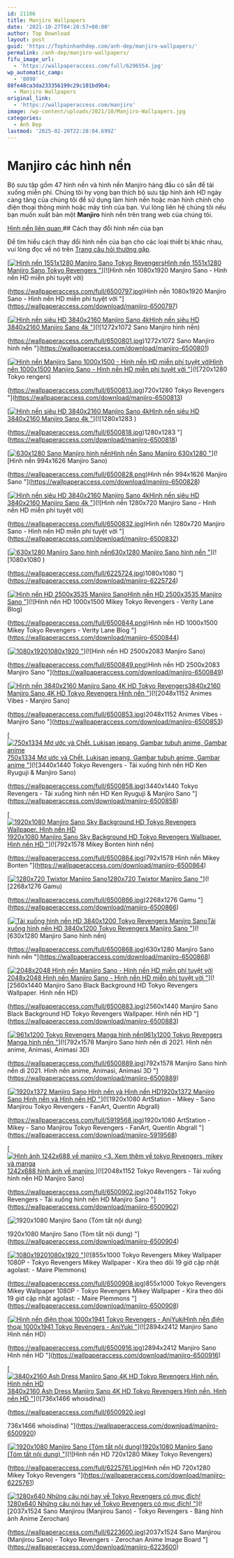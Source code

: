 ```yaml
---
id: 21106
title: Manjiro Wallpapers
date: '2021-10-27T04:20:57+00:00'
author: Top Download
layout: post
guid: 'https://Tophinhanhdep.com/anh-dep/manjiro-wallpapers/'
permalink: /anh-dep/manjiro-wallpapers/
fifu_image_url:
  - 'https://wallpaperaccess.com/full/6296554.jpg'
wp_automatic_camp:
  - '8098'
88fe48ca3da233356199c29c101bd9b4:
  - Manjiro Wallpapers
original_link:
  - 'https://wallpaperaccess.com/manjiro'
image: /wp-content/uploads/2021/10/Manjiro-Wallpapers.jpg
categories:
  - Ảnh Đẹp
lastmod: '2025-02-20T22:28:04.699Z'
---
```

# Manjiro các hình nền

Bộ sưu tập gồm 47 hình nền và hình nền Manjiro hàng đầu có sẵn để tải xuống miễn phí. Chúng tôi hy vọng bạn thích bộ sưu tập hình ảnh HD ngày càng tăng của chúng tôi để sử dụng làm hình nền hoặc màn hình chính cho điện thoại thông minh hoặc máy tính của bạn. Vui lòng liên hệ chúng tôi nếu bạn muốn xuất bản một **Manjiro** hình nền trên trang web của chúng tôi.

[Hình nền liên quan ](#related) ## Cách thay đổi hình nền của bạn

Để tìm hiểu cách thay đổi hình nền của bạn cho các loại thiết bị khác nhau, vui lòng đọc về nó trên [Trang câu hỏi thường gặp](https://tophinhanhdep.com/faq/).

  
[[![Hình nền 1551x1280 Manjiro Sano Tokyo Revengers](https://wallpaperaccess.com/full/6296554.jpg)Hình nền 1551x1280 Manjiro Sano Tokyo Revengers "](https://wallpaperaccess.com/download/manjiro-6296554)](![Hình nền 1080x1920 Manjiro Sano - Hình nền HD miễn phí tuyệt vời)

(https://wallpaperaccess.com/full/6500797.jpg)Hình nền 1080x1920 Manjiro Sano - Hình nền HD miễn phí tuyệt vời "](https://wallpaperaccess.com/download/manjiro-6500797)

[[![Hình nền siêu HD 3840x2160 Manjiro Sano 4k](https://wallpaperaccess.com/full/6225728.jpg)Hình nền siêu HD 3840x2160 Manjiro Sano 4k "](https://wallpaperaccess.com/download/manjiro-6225728)](![1272x1072 Sano Manjiro hình nền)

(https://wallpaperaccess.com/full/6500801.jpg)1272x1072 Sano Manjiro hình nền "](https://wallpaperaccess.com/download/manjiro-6500801)

[[![Hình nền Manjiro Sano 1000x1500 - Hình nền HD miễn phí tuyệt vời](https://wallpaperaccess.com/full/6500811.jpg)Hình nền 1000x1500 Manjiro Sano - Hình nền HD miễn phí tuyệt vời "](https://wallpaperaccess.com/download/manjiro-6500811)](![720x1280 Tokyo rengers)

(https://wallpaperaccess.com/full/6500813.jpg)720x1280 Tokyo Revengers "](https://wallpaperaccess.com/download/manjiro-6500813)

[[![Hình nền siêu HD 3840x2160 Manjiro Sano 4k](https://wallpaperaccess.com/full/6500815.jpg)Hình nền siêu HD 3840x2160 Manjiro Sano 4k "](https://wallpaperaccess.com/download/manjiro-6500815)](![1280x1283 )

(https://wallpaperaccess.com/full/6500818.jpg)1280x1283 "](https://wallpaperaccess.com/download/manjiro-6500818)

[[![630x1280 Sano Manjiro hình nền](https://wallpaperaccess.com/full/6500824.jpg)Hình nền Sano Manjiro 630x1280 "](https://wallpaperaccess.com/download/manjiro-6500824)](![Hình nền 994x1626 Manjiro Sano)

(https://wallpaperaccess.com/full/6500828.png)Hình nền 994x1626 Manjiro Sano "](https://wallpaperaccess.com/download/manjiro-6500828)

[[![Hình nền siêu HD 3840x2160 Manjiro Sano 4k](https://wallpaperaccess.com/full/6225740.jpg)Hình nền siêu HD 3840x2160 Manjiro Sano 4k "](https://wallpaperaccess.com/download/manjiro-6225740)](![Hình nền 1280x720 Manjiro Sano - Hình nền HD miễn phí tuyệt vời)

(https://wallpaperaccess.com/full/6500832.jpg)Hình nền 1280x720 Manjiro Sano - Hình nền HD miễn phí tuyệt vời "](https://wallpaperaccess.com/download/manjiro-6500832)

[[![630x1280 Manjiro Sano hình nền](https://wallpaperaccess.com/full/6500838.jpg)630x1280 Manjiro Sano hình nền "](https://wallpaperaccess.com/download/manjiro-6500838)](![1080x1080 )

(https://wallpaperaccess.com/full/6225724.jpg)1080x1080 "](https://wallpaperaccess.com/download/manjiro-6225724)

[[![Hình nền HD 2500x3535 Manjiro Sano](https://wallpaperaccess.com/full/6500842.jpg)Hình nền HD 2500x3535 Manjiro Sano "](https://wallpaperaccess.com/download/manjiro-6500842)](![Hình nền HD 1000x1500 Mikey Tokyo Revengers - Verity Lane Blog)

(https://wallpaperaccess.com/full/6500844.png)Hình nền HD 1000x1500 Mikey Tokyo Revengers - Verity Lane Blog "](https://wallpaperaccess.com/download/manjiro-6500844)

[[![1080x1920 ](https://wallpaperaccess.com/full/6500848.jpg)1080x1920 "](https://wallpaperaccess.com/download/manjiro-6500848)](![Hình nền HD 2500x2083 Manjiro Sano)

(https://wallpaperaccess.com/full/6500849.png)Hình nền HD 2500x2083 Manjiro Sano "](https://wallpaperaccess.com/download/manjiro-6500849)

[[![Hình nền 3840x2160 Manjiro Sano 4K HD Tokyo Revengers](https://wallpaperaccess.com/full/6500851.jpg)3840x2160 Manjiro Sano 4K HD Tokyo Revengers Hình nền "](https://wallpaperaccess.com/download/manjiro-6500851)](![2048x1152 Animes Vibes - Manjiro Sano)

(https://wallpaperaccess.com/full/6500853.jpg)2048x1152 Animes Vibes - Manjiro Sano "](https://wallpaperaccess.com/download/manjiro-6500853)

[[![750x1334 Mơ ước và Chết.  Lukisan jepang, Gambar tubuh anime, Gambar anime](https://wallpaperaccess.com/full/6500857.png)750x1334 Mơ ước và Chết. Lukisan jepang, Gambar tubuh anime, Gambar anime "](https://wallpaperaccess.com/download/manjiro-6500857)](![3440x1440 Tokyo Revengers - Tải xuống hình nền HD Ken Ryuguji & Manjiro Sano)

(https://wallpaperaccess.com/full/6500858.jpg)3440x1440 Tokyo Revengers - Tải xuống hình nền HD Ken Ryuguji &amp; Manjiro Sano "](https://wallpaperaccess.com/download/manjiro-6500858)

[[![1920x1080 Manjiro Sano Sky Background HD Tokyo Revengers Wallpaper.  Hình nền HD](https://wallpaperaccess.com/full/6500860.jpg)1920x1080 Manjiro Sano Sky Background HD Tokyo Revengers Wallpaper. Hình nền HD "](https://wallpaperaccess.com/download/manjiro-6500860)](![792x1578 Mikey Bonten hình nền)

(https://wallpaperaccess.com/full/6500864.jpg)792x1578 Hình nền Mikey Bonten "](https://wallpaperaccess.com/download/manjiro-6500864)

[[![1280x720 Twixtor Manjiro Sano](https://wallpaperaccess.com/full/6500865.jpg)1280x720 Twixtor Manjiro Sano "](https://wallpaperaccess.com/download/manjiro-6500865)](![2268x1276 Gamu)

(https://wallpaperaccess.com/full/6500866.jpg)2268x1276 Gamu "](https://wallpaperaccess.com/download/manjiro-6500866)

[[![Tải xuống hình nền HD 3840x1200 Tokyo Revengers Manjiro Sano](https://wallpaperaccess.com/full/6500867.jpg)Tải xuống hình nền HD 3840x1200 Tokyo Revengers Manjiro Sano "](https://wallpaperaccess.com/download/manjiro-6500867)](![630x1280 Manjiro Sano hình nền)

(https://wallpaperaccess.com/full/6500868.jpg)630x1280 Manjiro Sano hình nền "](https://wallpaperaccess.com/download/manjiro-6500868)

[[![2048x2048 Hình nền Manjiro Sano - Hình nền HD miễn phí tuyệt vời](https://wallpaperaccess.com/full/6500875.jpg)2048x2048 Hình nền Manjiro Sano - Hình nền HD miễn phí tuyệt vời "](https://wallpaperaccess.com/download/manjiro-6500875)](![2560x1440 Manjiro Sano Black Background HD Tokyo Revengers Wallpaper.  Hình nền HD)

(https://wallpaperaccess.com/full/6500883.jpg)2560x1440 Manjiro Sano Black Background HD Tokyo Revengers Wallpaper. Hình nền HD "](https://wallpaperaccess.com/download/manjiro-6500883)

[[![961x1200 Tokyo Revengers Manga hình nền](https://wallpaperaccess.com/full/5919554.jpg)961x1200 Tokyo Revengers Manga hình nền "](https://wallpaperaccess.com/download/manjiro-5919554)](![792x1578 Manjiro Sano hình nền di 2021. Hình nền anime, Animasi, Animasi 3D)

(https://wallpaperaccess.com/full/6500889.jpg)792x1578 Manjiro Sano hình nền di 2021. Hình nền anime, Animasi, Animasi 3D "](https://wallpaperaccess.com/download/manjiro-6500889)

[[![1920x1372 Manjiro Sano Hình nền và Hình nền HD](https://wallpaperaccess.com/full/6500890.jpg)1920x1372 Manjiro Sano Hình nền và Hình nền HD "](https://wallpaperaccess.com/download/manjiro-6500890)](![1920x1080 ArtStation - Mikey - Sano Manjirou Tokyo Revengers - FanArt, Quentin Abgrall)

(https://wallpaperaccess.com/full/5919568.jpg)1920x1080 ArtStation - Mikey - Sano Manjirou Tokyo Revengers - FanArt, Quentin Abgrall "](https://wallpaperaccess.com/download/manjiro-5919568)

[[![Hình ảnh 1242x688 về manjiro <3.  Xem thêm về tokyo Revengers, mikey và manga](https://wallpaperaccess.com/full/6500894.jpg)1242x688 hình ảnh về manjiro ](https://wallpaperaccess.com/download/manjiro-6500894)](![2048x1152 Tokyo Revengers - Tải xuống hình nền HD Manjiro Sano)

(https://wallpaperaccess.com/full/6500902.jpg)2048x1152 Tokyo Revengers - Tải xuống hình nền HD Manjiro Sano "](https://wallpaperaccess.com/download/manjiro-6500902)

[![1920x1080 Manjiro Sano (Tóm tắt nội dung)](https://wallpaperaccess.com/full/6500904.png)

1920x1080 Manjiro Sano (Tóm tắt nội dung) "](https://wallpaperaccess.com/download/manjiro-6500904)

[[![1080x1920 ](https://wallpaperaccess.com/full/6225692.jpg)1080x1920 "](https://wallpaperaccess.com/download/manjiro-6225692)](![855x1000 Tokyo Revengers Mikey Wallpaper 1080P - Tokyo Revengers Mikey Wallpaper - Kira theo dõi 19 giờ cập nhật agolast: - Maire Plemmons)

(https://wallpaperaccess.com/full/6500908.jpg)855x1000 Tokyo Revengers Mikey Wallpaper 1080P - Tokyo Revengers Mikey Wallpaper - Kira theo dõi 19 giờ cập nhật agolast: - Maire Plemmons "](https://wallpaperaccess.com/download/manjiro-6500908)

[[![Hình nền điện thoại 1000x1941 Tokyo Revengers - AniYuki](https://wallpaperaccess.com/full/6500912.jpg)Hình nền điện thoại 1000x1941 Tokyo Revengers - AniYuki "](https://wallpaperaccess.com/download/manjiro-6500912)](![2894x2412 Manjiro Sano Hình nền HD)

(https://wallpaperaccess.com/full/6500916.jpg)2894x2412 Manjiro Sano Hình nền HD "](https://wallpaperaccess.com/download/manjiro-6500916)

[[![3840x2160 Ash Dress Manjiro Sano 4K HD Tokyo Revengers Hình nền.  Hình nền HD](https://wallpaperaccess.com/full/6500918.jpg)3840x2160 Ash Dress Manjiro Sano 4K HD Tokyo Revengers Hình nền. Hình nền HD "](https://wallpaperaccess.com/download/manjiro-6500918)](![736x1466 whoisdina))

(https://wallpaperaccess.com/full/6500920.jpg)

736x1466 whoisdina) "](https://wallpaperaccess.com/download/manjiro-6500920)

[[![1920x1080 Manjiro Sano (Tóm tắt nội dung)](https://wallpaperaccess.com/full/6500921.png)1920x1080 Manjiro Sano (Tóm tắt nội dung) "](https://wallpaperaccess.com/download/manjiro-6500921)](![Hình nền HD 720x1280 Mikey Tokyo Revengers)

(https://wallpaperaccess.com/full/6225761.jpg)Hình nền HD 720x1280 Mikey Tokyo Revengers "](https://wallpaperaccess.com/download/manjiro-6225761)

[[![1280x640 Những câu nói hay về Tokyo Revengers có mục đích!](https://wallpaperaccess.com/full/6174968.jpg)1280x640 Những câu nói hay về Tokyo Revengers có mục đích! "](https://wallpaperaccess.com/download/manjiro-6174968)](![2037x1524 Sano Manjirou (Manjirou Sano) - Tokyo Revengers - Bảng hình ảnh Anime Zerochan)

(https://wallpaperaccess.com/full/6223600.jpg)2037x1524 Sano Manjirou (Manjirou Sano) - Tokyo Revengers - Zerochan Anime Image Board "](https://wallpaperaccess.com/download/manjiro-6223600)
